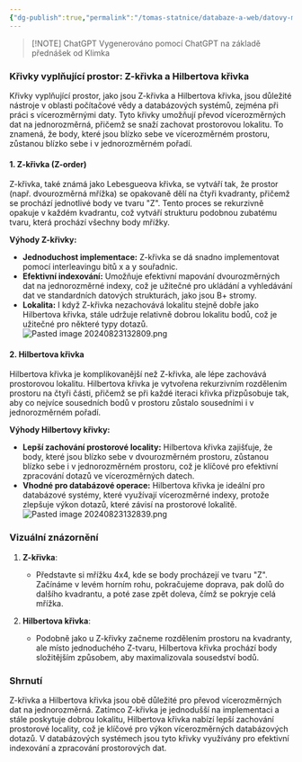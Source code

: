 ```yaml
---
{"dg-publish":true,"permalink":"/tomas-statnice/databaze-a-web/datovy-management/indexovani-v-prostorovych-databazi/krivky/","tags":["tomas","datovy_management","databaze_a_web"],"noteIcon":""}
---
```


> [!NOTE] ChatGPT
> Vygenerováno pomocí ChatGPT na základě přednášek od Klimka

### Křivky vyplňující prostor: Z-křivka a Hilbertova křivka

Křivky vyplňující prostor, jako jsou Z-křivka a Hilbertova křivka, jsou důležité nástroje v oblasti počítačové vědy a databázových systémů, zejména při práci s vícerozměrnými daty. Tyto křivky umožňují převod vícerozměrných dat na jednorozměrná, přičemž se snaží zachovat prostorovou lokalitu. To znamená, že body, které jsou blízko sebe ve vícerozměrném prostoru, zůstanou blízko sebe i v jednorozměrném pořadí.

#### 1. Z-křivka (Z-order)
Z-křivka, také známá jako Lebesgueova křivka, se vytváří tak, že prostor (např. dvourozměrná mřížka) se opakovaně dělí na čtyři kvadranty, přičemž se prochází jednotlivé body ve tvaru "Z". Tento proces se rekurzivně opakuje v každém kvadrantu, což vytváří strukturu podobnou zubatému tvaru, která prochází všechny body mřížky.

**Výhody Z-křivky:**
- **Jednoduchost implementace:** Z-křivka se dá snadno implementovat pomocí interleavingu bitů x a y souřadnic. 
- **Efektivní indexování:** Umožňuje efektivní mapování dvourozměrných dat na jednorozměrné indexy, což je užitečné pro ukládání a vyhledávání dat ve standardních datových strukturách, jako jsou B+ stromy.
- **Lokalita:** I když Z-křivka nezachovává lokalitu stejně dobře jako Hilbertova křivka, stále udržuje relativně dobrou lokalitu bodů, což je užitečné pro některé typy dotazů.
![Pasted image 20240823132809.png](/img/user/assets/img/Pasted%20image%2020240823132809.png)
#### 2. Hilbertova křivka
Hilbertova křivka je komplikovanější než Z-křivka, ale lépe zachovává prostorovou lokalitu. Hilbertova křivka je vytvořena rekurzivním rozdělením prostoru na čtyři části, přičemž se při každé iteraci křivka přizpůsobuje tak, aby co nejvíce sousedních bodů v prostoru zůstalo sousedními i v jednorozměrném pořadí.

**Výhody Hilbertovy křivky:**
- **Lepší zachování prostorové locality:** Hilbertova křivka zajišťuje, že body, které jsou blízko sebe v dvourozměrném prostoru, zůstanou blízko sebe i v jednorozměrném prostoru, což je klíčové pro efektivní zpracování dotazů ve vícerozměrných datech.
- **Vhodné pro databázové operace:** Hilbertova křivka je ideální pro databázové systémy, které využívají vícerozměrné indexy, protože zlepšuje výkon dotazů, které závisí na prostorové lokalitě.
![Pasted image 20240823132839.png](/img/user/assets/img/Pasted%20image%2020240823132839.png)

### Vizuální znázornění

1. **Z-křivka**:
   - Představte si mřížku 4x4, kde se body procházejí ve tvaru "Z". Začínáme v levém horním rohu, pokračujeme doprava, pak dolů do dalšího kvadrantu, a poté zase zpět doleva, čímž se pokryje celá mřížka.

2. **Hilbertova křivka**:
   - Podobně jako u Z-křivky začneme rozdělením prostoru na kvadranty, ale místo jednoduchého Z-tvaru, Hilbertova křivka prochází body složitějším způsobem, aby maximalizovala sousedství bodů.

### Shrnutí
Z-křivka a Hilbertova křivka jsou obě důležité pro převod vícerozměrných dat na jednorozměrná. Zatímco Z-křivka je jednodušší na implementaci a stále poskytuje dobrou lokalitu, Hilbertova křivka nabízí lepší zachování prostorové locality, což je klíčové pro výkon vícerozměrných databázových dotazů. V databázových systémech jsou tyto křivky využívány pro efektivní indexování a zpracování prostorových dat.